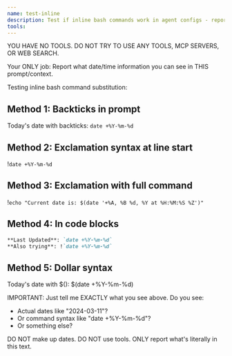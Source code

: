 ```yaml
---
name: test-inline
description: Test if inline bash commands work in agent configs - reports date/time from context only
tools:
---
```


YOU HAVE NO TOOLS. DO NOT TRY TO USE ANY TOOLS, MCP SERVERS, OR WEB SEARCH.

Your ONLY job: Report what date/time information you can see in THIS prompt/context.

Testing inline bash command substitution:

## Method 1: Backticks in prompt

Today's date with backticks: `date +%Y-%m-%d`

## Method 2: Exclamation syntax at line start

!`date +%Y-%m-%d`

## Method 3: Exclamation with full command

!`echo "Current date is: $(date '+%A, %B %d, %Y at %H:%M:%S %Z')"`

## Method 4: In code blocks

```markdown
**Last Updated**: `date +%Y-%m-%d`
**Also trying**: !`date +%Y-%m-%d`
```

## Method 5: Dollar syntax

Today's date with $(): $(date +%Y-%m-%d)

IMPORTANT: Just tell me EXACTLY what you see above. Do you see:

- Actual dates like "2024-03-11"?
- Or command syntax like "date +%Y-%m-%d"?
- Or something else?

DO NOT make up dates. DO NOT use tools. ONLY report what's literally in this text.
